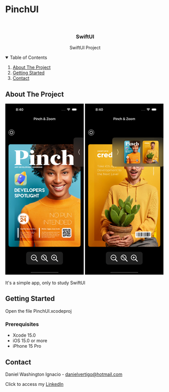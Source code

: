 # PinchUI

<!-- PROJECT LOGO -->
<br />
<p align="center">

  <h3 align="center">SwiftUI</h3>
  <p align="center">
    SwiftUI Project 
  </p>
</p>



<!-- TABLE OF CONTENTS -->
<details open="open">
  <summary>Table of Contents</summary>
  <ol>
    <li>
      <a href="#about-the-project">About The Project</a>
    </li>
    <li>
      <a href="#getting-started">Getting Started</a>
    </li>
    <li><a href="#contact">Contact</a></li>
  </ol>
</details>



<!-- ABOUT THE PROJECT -->
## About The Project
<p float="left">
  <img src="https://raw.githubusercontent.com/Dwashi2/PinchUI/main/Simulator%20Screenshot%20-%20iPhone%2015%20Pro%20-%202023-10-30%20at%2020.40.16.png" width="248">
  <img src="https://raw.githubusercontent.com/Dwashi2/PinchUI/main/Simulator%20Screenshot%20-%20iPhone%2015%20Pro%20-%202023-10-30%20at%2020.40.31.png" width="248">
</p>
 
 


It's a simple app, only to study SwiftUI


<!-- GETTING STARTED -->
## Getting Started

Open the file PinchUI.xcodeproj

### Prerequisites

* Xcode 15.0
* iOS 15.0 or more
* iPhone 15 Pro

<!-- CONTACT -->
## Contact


Daniel Washington Ignacio - danielvertigo@hotmail.com

Click to access my [LinkedIn](https://www.linkedin.com/in/daniel-washington-ignacio-ab439b164/)
